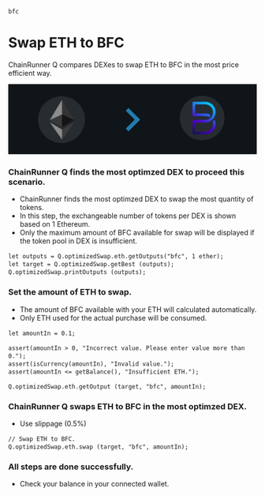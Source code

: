 ```meta-Currency
bfc
```

# Swap ETH to BFC

ChainRunner Q compares DEXes to swap ETH to BFC in the most price efficient way.

![title](/imgs/ETHtoBFC.jpg)

### ChainRunner Q finds the most optimzed DEX to proceed this scenario.

- ChainRunner finds the most optimzed DEX to swap the most quantity of tokens.
- In this step, the exchangeable number of tokens per DEX is shown based on 1 Ethereum.
- Only the maximum amount of BFC available for swap will be displayed if the token pool in DEX is insufficient.

```output-Dynamic
let outputs = Q.optimizedSwap.eth.getOutputs("bfc", 1 ether);
let target = Q.optimizedSwap.getBest (outputs);
Q.optimizedSwap.printOutputs (outputs);
```

### Set the amount of ETH to swap.

- The amount of BFC available with your ETH will calculated automatically.
- Only ETH used for the actual purchase will be consumed.

```input-Dynamic ETH
let amountIn = 0.1;
```

```input-Verify
assert(amountIn > 0, "Incorrect value. Please enter value more than 0.");
assert(isCurrency(amountIn), "Invalid value.");
assert(amountIn <= getBalance(), "Insufficient ETH.");
```

```output-Dynamic BFC
Q.optimizedSwap.eth.getOutput (target, "bfc", amountIn);
```

### ChainRunner Q swaps ETH to BFC in the most optimzed DEX.

- Use slippage (0.5%)

```taster
// Swap ETH to BFC.
Q.optimizedSwap.eth.swap (target, "bfc", amountIn);
```

### All steps are done successfully.

- Check your balance in your connected wallet.
